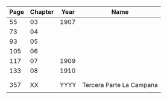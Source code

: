 
|Page| Chapter | Year | Name |
|-| - | - | - |
| 55  | 03 | 1907 | |
| 73  | 04 | | |
| 93  | 05 | | |
| 105 | 06 | | |
| 117 | 07 | 1909 | |
| 133 | 08 | 1910 | |
| | | |
| | | |
| 357 | XX | YYYY | Tercera Parte La Campana |
| | | |
